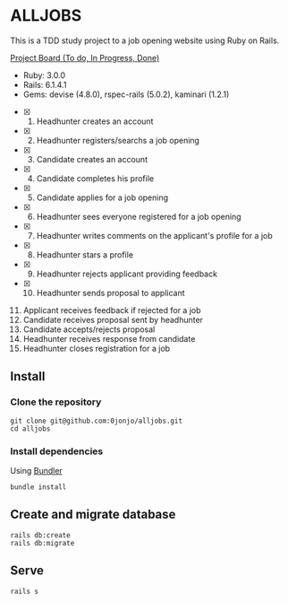 # ALLJOBS

This is a TDD study project to a job opening website using Ruby on Rails.

[Project Board (To do, In Progress, Done)](https://github.com/0jonjo/alljobs/projects/1)

* Ruby: 3.0.0
* Rails: 6.1.4.1 
* Gems: devise (4.8.0), rspec-rails (5.0.2), kaminari (1.2.1)  

- [x] 1. Headhunter creates an account 
- [x] 2. Headhunter registers/searchs a job opening
- [x] 3. Candidate creates an account
- [x] 4. Candidate completes his profile
- [x] 5. Candidate applies for a job opening 
- [x] 6. Headhunter sees everyone registered for a job opening
- [x] 7. Headhunter writes comments on the applicant's profile for a job 
- [x] 8. Headhunter stars a profile
- [x] 9. Headhunter rejects applicant providing feedback
- [x] 10. Headhunter sends proposal to applicant
11. Applicant receives feedback if rejected for a job
12. Candidate receives proposal sent by headhunter
13. Candidate accepts/rejects proposal
14. Headhunter receives response from candidate
15. Headhunter closes registration for a job 

## Install

### Clone the repository

```shell
git clone git@github.com:0jonjo/alljobs.git
cd alljobs
```

### Install dependencies

Using [Bundler](https://github.com/bundler/bundler)

```shell
bundle install
```

## Create and migrate database

```shell
rails db:create 
rails db:migrate
```

## Serve

```shell
rails s
```
